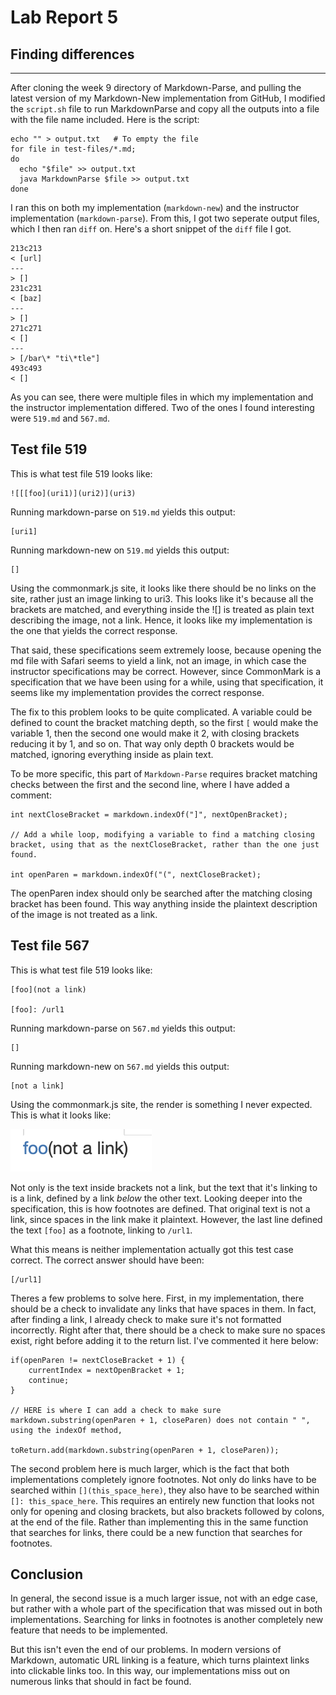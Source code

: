 # Lab Report 5

## Finding differences
---

After cloning the week 9 directory of Markdown-Parse, and pulling the latest version of my Markdown-New implementation from GitHub, I modified the `script.sh` file to run MarkdownParse and copy all the outputs into a file with the file name included. Here is the script:

```
echo "" > output.txt   # To empty the file
for file in test-files/*.md;
do
  echo "$file" >> output.txt
  java MarkdownParse $file >> output.txt
done
```

I ran this on both my implementation (`markdown-new`) and the instructor implementation (`markdown-parse`). From this, I got two seperate output files, which I then ran `diff` on. Here's a short snippet of the `diff` file I got.

```
213c213
< [url]
---
> []
231c231
< [baz]
---
> []
271c271
< []
---
> [/bar\* "ti\*tle"]
493c493
< []
```

As you can see, there were multiple files in which my implementation and the instructor implementation differed. Two of the ones I found interesting were `519.md` and `567.md`. 

## Test file 519

This is what test file 519 looks like:
```
![[[foo](uri1)](uri2)](uri3)
```

Running markdown-parse on `519.md` yields this output:
```
[uri1]
```

Running markdown-new on `519.md` yields this output:
```
[]
```

Using the commonmark.js site, it looks like there should be no links on the site, rather just an image linking to uri3. This looks like it's because all the brackets are matched, and everything inside the ![] is treated as plain text describing the image, not a link. Hence, it looks like my implementation is the one that yields the correct response. 

That said, these specifications seem extremely loose, because opening the md file with Safari seems to yield a link, not an image, in which case the instructor specifications may be correct. However, since CommonMark is a specification that we have been using for a while, using that specification, it seems like my implementation provides the correct response.

The fix to this problem looks to be quite complicated. A variable could be defined to count the bracket matching depth, so the first `[` would make the variable 1, then the second one would make it 2, with closing brackets reducing it by 1, and so on. That way only depth 0 brackets would be matched, ignoring everything inside as plain text.

To be more specific, this part of `Markdown-Parse` requires bracket matching checks between the first and the second line, where I have added a comment:
```
int nextCloseBracket = markdown.indexOf("]", nextOpenBracket);

// Add a while loop, modifying a variable to find a matching closing bracket, using that as the nextCloseBracket, rather than the one just found.

int openParen = markdown.indexOf("(", nextCloseBracket);
```

The openParen index should only be searched after the matching closing bracket has been found. This way anything inside the plaintext description of the image is not treated as a link. 

## Test file 567

This is what test file 519 looks like:
```
[foo](not a link)

[foo]: /url1
```

Running markdown-parse on `567.md` yields this output:
```
[]
```

Running markdown-new on `567.md` yields this output:
```
[not a link]
```

Using the commonmark.js site, the render is something I never expected. This is what it looks like:

![image](lab5image1.png)

Not only is the text inside brackets not a link, but the text that it's linking to is a link, defined by a link _below_ the other text. Looking deeper into the specification, this is how footnotes are defined. That original text is not a link, since spaces in the link make it plaintext. However, the last line defined the text `[foo]` as a footnote, linking to `/url1`.

What this means is neither implementation actually got this test case correct. The correct answer should have been:
```
[/url1]
```

Theres a few problems to solve here. First, in my implementation, there should be a check to invalidate any links that have spaces in them. In fact, after finding a link, I already check to make sure it's not formatted incorrectly. Right after that, there should be a check to make sure no spaces exist, right before adding it to the return list. I've commented it here below:
```
if(openParen != nextCloseBracket + 1) {
    currentIndex = nextOpenBracket + 1;
    continue;
}

// HERE is where I can add a check to make sure markdown.substring(openParen + 1, closeParen) does not contain " ", using the indexOf method,

toReturn.add(markdown.substring(openParen + 1, closeParen));
```

The second problem here is much larger, which is the fact that both implementations completely ignore footnotes. Not only do links have to be searched within `[](this_space_here)`, they also have to be searched within `[]: this_space_here`. This requires an entirely new function that looks not only for opening and closing brackets, but also brackets followed by colons, at the end of the file. Rather than implementing this in the same function that searches for links, there could be a new function that searches for footnotes. 

## Conclusion

In general, the second issue is a much larger issue, not with an edge case, but rather with a whole part of the specification that was missed out in both implementations. Searching for links in footnotes is another completely new feature that needs to be implemented. 

But this isn't even the end of our problems. In modern versions of Markdown, automatic URL linking is a feature, which turns plaintext links into clickable links too. In this way, our implementations miss out on numerous links that should in fact be found.